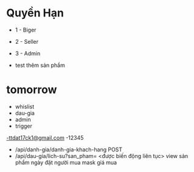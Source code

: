 # Quyền Hạn

- 1 - Biger
- 2 - Seller
- 3 - Admin


- test thêm sản phẩm

# tomorrow

- whislist
- dau-gia
- admin
- trigger


-ttdat17ck1@gmail.com
-12345

- /api/danh-gia/danh-gia-khach-hang POST
- /api/dau-gia/lich-su?san_pham= <được biến động liên tục> view sản phẩm
ngày đặt    người mua mask   giá mua